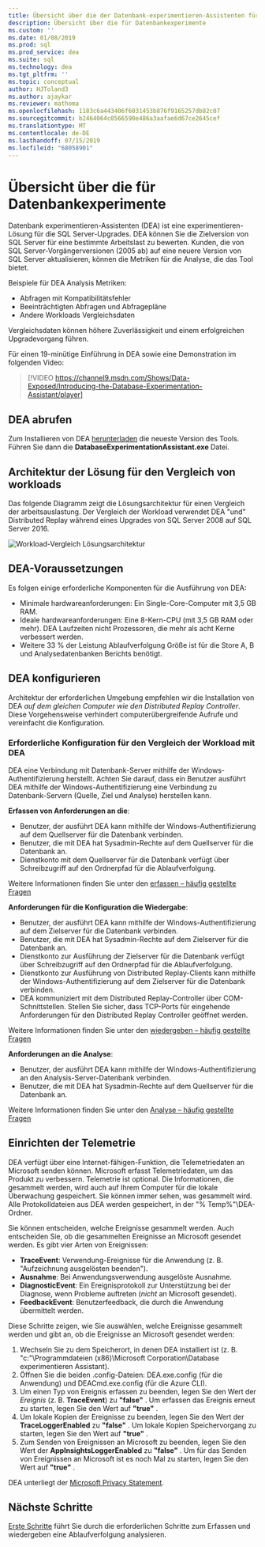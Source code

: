 ```yaml
---
title: Übersicht über die der Datenbank-experimentieren-Assistenten für SQL Server-Lösung wird aktualisiert
description: Übersicht über die für Datenbankexperimente
ms.custom: ''
ms.date: 01/08/2019
ms.prod: sql
ms.prod_service: dea
ms.suite: sql
ms.technology: dea
ms.tgt_pltfrm: ''
ms.topic: conceptual
author: HJToland3
ms.author: ajaykar
ms.reviewer: mathoma
ms.openlocfilehash: 1183c6a443406f6031453b876f9165257db82c07
ms.sourcegitcommit: b2464064c0566590e486a3aafae6d67ce2645cef
ms.translationtype: MT
ms.contentlocale: de-DE
ms.lasthandoff: 07/15/2019
ms.locfileid: "68058901"
---
```

# <a name="overview-of-database-experimentation-assistant"></a>Übersicht über die für Datenbankexperimente

Datenbank experimentieren-Assistenten (DEA) ist eine experimentieren-Lösung für die SQL Server-Upgrades. DEA können Sie die Zielversion von SQL Server für eine bestimmte Arbeitslast zu bewerten. Kunden, die von SQL Server-Vorgängerversionen (2005 ab) auf eine neuere Version von SQL Server aktualisieren, können die Metriken für die Analyse, die das Tool bietet. 

Beispiele für DEA Analysis Metriken:
- Abfragen mit Kompatibilitätsfehler
- Beeinträchtigten Abfragen und Abfragepläne
- Andere Workloads Vergleichsdaten

Vergleichsdaten können höhere Zuverlässigkeit und einem erfolgreichen Upgradevorgang führen.

Für einen 19-minütige Einführung in DEA sowie eine Demonstration im folgenden Video:

> [!VIDEO https://channel9.msdn.com/Shows/Data-Exposed/Introducing-the-Database-Experimentation-Assistant/player]

## <a name="get-dea"></a>DEA abrufen

Zum Installieren von DEA [herunterladen](https://www.microsoft.com/download/details.aspx?id=54090) die neueste Version des Tools. Führen Sie dann die **DatabaseExperimentationAssistant.exe** Datei.

## <a name="solution-architecture-for-comparing-workloads"></a>Architektur der Lösung für den Vergleich von workloads

Das folgende Diagramm zeigt die Lösungsarchitektur für einen Vergleich der arbeitsauslastung. Der Vergleich der Workload verwendet DEA "und" Distributed Replay während eines Upgrades von SQL Server 2008 auf SQL Server 2016.

![Workload-Vergleich Lösungsarchitektur](./media/database-experimentation-assistant-overview/dea-overview-compare-solution-architecture.png)

## <a name="dea-prerequisites"></a>DEA-Voraussetzungen

Es folgen einige erforderliche Komponenten für die Ausführung von DEA:
- Minimale hardwareanforderungen: Ein Single-Core-Computer mit 3,5 GB RAM.
- Ideale hardwareanforderungen: Eine 8-Kern-CPU (mit 3,5 GB RAM oder mehr). DEA Laufzeiten nicht Prozessoren, die mehr als acht Kerne verbessert werden.
- Weitere 33 % der Leistung Ablaufverfolgung Größe ist für die Store A, B und Analysedatenbanken Berichts benötigt.

## <a name="configure-dea"></a>DEA konfigurieren

Architektur der erforderlichen Umgebung empfehlen wir die Installation von DEA *auf dem gleichen Computer wie den Distributed Replay Controller*. Diese Vorgehensweise verhindert computerübergreifende Aufrufe und vereinfacht die Konfiguration.

### <a name="required-configuration-for-workload-comparison-by-using-dea"></a>Erforderliche Konfiguration für den Vergleich der Workload mit DEA

DEA eine Verbindung mit Datenbank-Server mithilfe der Windows-Authentifizierung herstellt. Achten Sie darauf, dass ein Benutzer ausführt DEA mithilfe der Windows-Authentifizierung eine Verbindung zu Datenbank-Servern (Quelle, Ziel und Analyse) herstellen kann.

**Erfassen von Anforderungen an die**:

*   Benutzer, der ausführt DEA kann mithilfe der Windows-Authentifizierung auf dem Quellserver für die Datenbank verbinden.
*   Benutzer, die mit DEA hat Sysadmin-Rechte auf dem Quellserver für die Datenbank an.
*   Dienstkonto mit dem Quellserver für die Datenbank verfügt über Schreibzugriff auf den Ordnerpfad für die Ablaufverfolgung.

Weitere Informationen finden Sie unter den [erfassen – häufig gestellte Fragen](database-experimentation-assistant-capture-trace.md#frequently-asked-questions-about-trace-capture)

**Anforderungen für die Konfiguration die Wiedergabe**: 

*   Benutzer, der ausführt DEA kann mithilfe der Windows-Authentifizierung auf dem Zielserver für die Datenbank verbinden.
*   Benutzer, die mit DEA hat Sysadmin-Rechte auf dem Zielserver für die Datenbank an.
*   Dienstkonto zur Ausführung der Zielserver für die Datenbank verfügt über Schreibzugriff auf den Ordnerpfad für die Ablaufverfolgung.
*   Dienstkonto zur Ausführung von Distributed Replay-Clients kann mithilfe der Windows-Authentifizierung auf dem Zielserver für die Datenbank verbinden.
*   DEA kommuniziert mit dem Distributed Replay-Controller über COM-Schnittstellen. Stellen Sie sicher, dass TCP-Ports für eingehende Anforderungen für den Distributed Replay Controller geöffnet werden.

Weitere Informationen finden Sie unter den [wiedergeben – häufig gestellte Fragen](database-experimentation-assistant-replay-trace.md#frequently-asked-questions-about-trace-replay)

**Anforderungen an die Analyse**: 

*   Benutzer, der ausführt DEA kann mithilfe der Windows-Authentifizierung an den Analysis-Server-Datenbank verbinden.
*   Benutzer, die mit DEA hat Sysadmin-Rechte auf dem Quellserver für die Datenbank an.

Weitere Informationen finden Sie unter den [Analyse – häufig gestellte Fragen](database-experimentation-assistant-create-report.md#frequently-asked-questions-about-analysis-reports)

## <a name="set-up-telemetry"></a>Einrichten der Telemetrie

DEA verfügt über eine Internet-fähigen-Funktion, die Telemetriedaten an Microsoft senden können. Microsoft erfasst Telemetriedaten, um das Produkt zu verbessern. Telemetrie ist optional. Die Informationen, die gesammelt werden, wird auch auf Ihrem Computer für die lokale Überwachung gespeichert. Sie können immer sehen, was gesammelt wird. Alle Protokolldateien aus DEA werden gespeichert, in der "% Temp%"\\DEA-Ordner.

Sie können entscheiden, welche Ereignisse gesammelt werden. Auch entscheiden Sie, ob die gesammelten Ereignisse an Microsoft gesendet werden. Es gibt vier Arten von Ereignissen:

*   **TraceEvent**: Verwendung-Ereignisse für die Anwendung (z. B. "Aufzeichnung ausgelösten beenden").
*   **Ausnahme**: Bei Anwendungsverwendung ausgelöste Ausnahme.
*   **DiagnosticEvent**: Ein Ereignisprotokoll zur Unterstützung bei der Diagnose, wenn Probleme auftreten (*nicht* an Microsoft gesendet).
*   **FeedbackEvent**: Benutzerfeedback, die durch die Anwendung übermittelt werden.

Diese Schritte zeigen, wie Sie auswählen, welche Ereignisse gesammelt werden und gibt an, ob die Ereignisse an Microsoft gesendet werden:

1.  Wechseln Sie zu dem Speicherort, in denen DEA installiert ist (z. B. "c:"\\Programmdateien (x86)\\Microsoft Corporation\\Database experimentieren Assistant).
2.  Öffnen Sie die beiden .config-Dateien: DEA.exe.config (für die Anwendung) und DEACmd.exe.config (für die Azure CLI).
3.  Um einen Typ von Ereignis erfassen zu beenden, legen Sie den Wert der *Ereignis* (z. B. **TraceEvent**) zu **"false"** . Um erfassen das Ereignis erneut zu starten, legen Sie den Wert auf **"true"** .
4.  Um lokale Kopien der Ereignisse zu beenden, legen Sie den Wert der **TraceLoggerEnabled** zu **"false"** . Um lokale Kopien Speichervorgang zu starten, legen Sie den Wert auf **"true"** .
5.  Zum Senden von Ereignissen an Microsoft zu beenden, legen Sie den Wert der **AppInsightsLoggerEnabled** zu **"false"** . Um für das Senden von Ereignissen an Microsoft ist es noch Mal zu starten, legen Sie den Wert auf **"true"** .

DEA unterliegt der [Microsoft Privacy Statement](https://aka.ms/dea-privacy).

## <a name="next-steps"></a>Nächste Schritte

[Erste Schritte](database-experimentation-assistant-get-started.md) führt Sie durch die erforderlichen Schritte zum Erfassen und wiedergeben eine Ablaufverfolgung analysieren.

